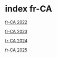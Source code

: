# index fr-CA

<a href="./2022">fr-CA 2022</a>

<a href="./2023">fr-CA 2023</a>

<a href="./2024">fr-CA 2024</a>

<a href="./2025">fr-CA 2025</a>
